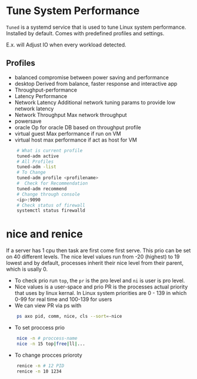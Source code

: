 # Tune System Performance

`Tuned` is a systemd service that is used to tune Linux system performance. Installed by default. Comes with predefined profiles and settings.

E.x. will Adjust IO when every workload detected.

## Profiles

- balanced compromise between power saving and performance
- desktop Derived from balance, faster response and interactive app
- Throughput-performance
- Latency Performance
- Network Latency Additional network tuning params to provide low network latency
- Network Throughput Max network throughput
- powersave
- oracle Op for oracle DB based on throughput profile
- virtual guest Max performance if run on VM
- virtual host max performance if act as host for VM

```bash
    # What is current profile
    tuned-adm active
    # All Profiles
    tuned-adm -list
    # To Change
    tuned-adm profile <profilename>
    #  Check for Recommendation
    tuned-adm recommend
    # Change through console
    <ip>:9090
    # Check status of firewall
    systemctl status firewalld
```

# nice and renice

If a server has 1 cpu then task are first come first serve. This prio can be set on 40 different levels. The nice level values run from -20 (highest) to 19 lowest and by default, processes inherit their nice level from their parent, which is usally 0.

- To check prio run `top`, the `pr` is the pro level and `ni` is user is pro level.
- Nice values is a user-space and prio PR is the processes actual priority that uses by linux kernal. In Linux system priorities are 0 - 139 in which 0-99 for real time and 100-139 for users
- We can view PR via ps with

```bash
    ps axo pid, comm, nice, cls --sort=-nice
```

- To set proccess prio

```bash
    nice -n # proccess-name
    nice -n 15 top|free|ll|...
```

- To change procces prioroty

```bash
    renice -n # 12 PID
    renice -n 10 1234
```
